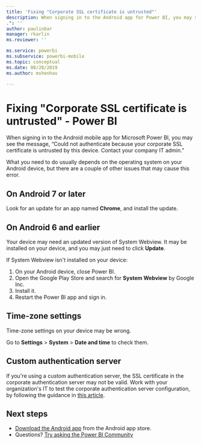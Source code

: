```yaml
---
title: 'Fixing "Corporate SSL certificate is untrusted"'
description: When signing in to the Android app for Power BI, you may see the message, “Could not authenticate because your corporate SSL certificate is untrusted
.": ''
author: paulinbar
manager: rkarlin
ms.reviewer: ''

ms.service: powerbi
ms.subservice: powerbi-mobile
ms.topic: conceptual
ms.date: 08/28/2019
ms.author: mshenhav

---
```

# Fixing "Corporate SSL certificate is untrusted" - Power BI
When signing in to the Android mobile app for Microsoft Power BI, you may see the message, “Could not authenticate because your corporate SSL certificate is untrusted by this device. Contact your company IT admin.” 

What you need to do usually depends on the operating system on your Android device, but there are a couple of other issues that may cause this error.

## On Android 7 or later
Look for an update for an app named **Chrome**, and install the update.

## On Android 6 and earlier
Your device may need an updated version of System Webview. It may be installed on your device, and you may just need to click **Update**.

If System Webview isn't installed on your device:

1. On your Android device, close Power BI.
2. Open the Google Play Store and search for **System Webview** by Google Inc.
3. Install it.
4. Restart the Power BI app and sign in.

## Time-zone settings
Time-zone settings on your device may be wrong. 

Go to **Settings** > **System** > **Date and time** to check them.

## Custom authentication server
If you're using a custom authentication server, the SSL certificate in the corporate authentication server may not be valid. 
Work with your organization's IT to test the corporate authentication server configuration, by following the guidance in [this article](https://support.microsoft.com/help/3203929/using-adal-to-authenticate-from-android-devices-fails-if-additional-ce).

## Next steps
* [Download the Android app](https://go.microsoft.com/fwlink/?LinkID=544867) from the Android app store.
* Questions? [Try asking the Power BI Community](https://community.powerbi.com/) 

